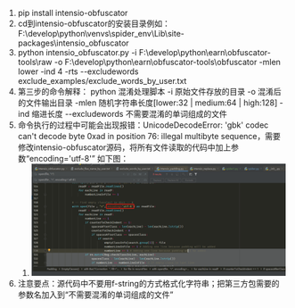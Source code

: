 1. pip install intensio-obfuscator
2. cd到intensio-obfuscator的安装目录例如：F:\develop\python\venvs\spider_env\Lib\site-packages\intensio_obfuscator
3. python intensio_obfuscator.py -i F:\develop\python\earn\obfuscator-tools\raw -o F:\develop\python\earn\obfuscator-tools\obfuscator -mlen lower -ind 4 -rts --excludewords exclude_examples/exclude_words_by_user.txt
4. 第三步的命令解释：
   python 混淆处理脚本 -i 原始文件存放的目录 -o 混淆后的文件输出目录 -mlen 随机字符串长度[lower:32 | medium:64 | high:128] -ind 缩进长度 --excludewords 不需要混淆的单词组成的文件
5. 命令执行的过程中可能会出现报错：UnicodeDecodeError: 'gbk' codec can't decode byte 0xad in position 76: illegal multibyte sequence，需要修改intensio-obfuscator源码，将所有文件读取的代码中加上参数“encoding='utf-8'”
   如下图：
   1. ![img.png](img.png)
6. 注意要点：源代码中不要用f-string的方式格式化字符串；把第三方包需要的参数名加入到“不需要混淆的单词组成的文件”